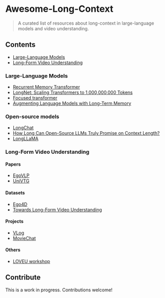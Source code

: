 # Awesome-Long-Context

> A curated list of resources about long-context in large-language models and video understanding.

## Contents

- [Large-Language Models](#large-language-models)
- [Long-Form Video Understanding](#long-form-video-understanding)

### Large-Language Models

- [Recurrent Memory Transformer](https://arxiv.org/abs/2207.06881)
- [LongNet: Scaling Transformers to 1,000,000,000 Tokens](https://arxiv.org/abs/2307.02486)
- [Focused transformer](https://arxiv.org/abs/2307.03170)
- [Augmenting Language Models with Long-Term Memory](https://arxiv.org/abs/2306.07174)

### Open-source models

- [LongChat](https://github.com/lm-sys/FastChat)
- [How Long Can Open-Source LLMs Truly Promise on Context Length?](https://lmsys.org/blog/2023-06-29-longchat/)
- [LongLLaMA](https://github.com/CStanKonrad/long_llama)

### Long-Form Video Understanding

#### Papers
- [EgoVLP](https://arxiv.org/abs/2206.01670)
- [UniVTG](https://arxiv.org/abs/2307.16715)


#### Datasets

- [Ego4D](https://ego4d-data.org/)
- [Towards Long-Form Video Understanding](https://openaccess.thecvf.com/content/CVPR2021/papers/Wu_Towards_Long-Form_Video_Understanding_CVPR_2021_paper.pdf)

#### Projects

- [VLog](https://github.com/showlab/VLog)
- [MovieChat](https://rese1f.github.io/MovieChat/)

#### Others

- [LOVEU workshop](https://sites.google.com/view/loveucvpr22)

## Contribute

This is a work in progress. Contributions welcome!
